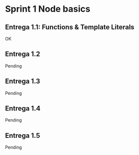 # Sprint 1 Node basics

## Entrega 1.1: Functions & Template Literals
OK
## Entrega 1.2
Pending
## Entrega 1.3
Pending
## Entrega 1.4
Pending
## Entrega 1.5
Pending